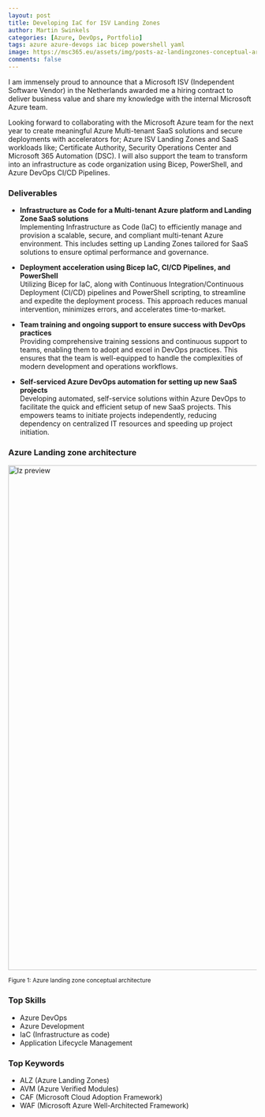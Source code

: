 ```yaml
---
layout: post
title: Developing IaC for ISV Landing Zones
author: Martin Swinkels
categories: [Azure, DevOps, Portfolio]
tags: azure azure-devops iac bicep powershell yaml
image: https://msc365.eu/assets/img/posts-az-landingzones-conceptual-architecture.png
comments: false
---
```


I am immensely proud to announce that a Microsoft ISV (Independent Software Vendor) in the Netherlands awarded me a hiring contract to deliver business value and share my knowledge with the internal Microsoft Azure team.

Looking forward to collaborating with the Microsoft Azure team for the next year to create meaningful Azure Multi-tenant SaaS solutions and secure deployments with accelerators for; Azure ISV Landing Zones and SaaS workloads like; Certificate Authority, Security Operations Center and Microsoft 365 Automation (DSC). I will also support the team to transform into an infrastructure as code organization using Bicep, PowerShell, and Azure DevOps CI/CD Pipelines.

### Deliverables

- **Infrastructure as Code for a Multi-tenant Azure platform and Landing Zone SaaS solutions**  
  Implementing Infrastructure as Code (IaC) to efficiently manage and provision a scalable, secure, and compliant multi-tenant Azure environment. This includes setting up Landing Zones tailored for SaaS solutions to ensure optimal performance and governance.

- **Deployment acceleration using Bicep IaC, CI/CD Pipelines, and PowerShell**  
  Utilizing Bicep for IaC, along with Continuous Integration/Continuous Deployment (CI/CD) pipelines and PowerShell scripting, to streamline and expedite the deployment process. This approach reduces manual intervention, minimizes errors, and accelerates time-to-market.

- **Team training and ongoing support to ensure success with DevOps practices**  
  Providing comprehensive training sessions and continuous support to teams, enabling them to adopt and excel in DevOps practices. This ensures that the team is well-equipped to handle the complexities of modern development and operations workflows.

- **Self-serviced Azure DevOps automation for setting up new SaaS projects**  
  Developing automated, self-service solutions within Azure DevOps to facilitate the quick and efficient setup of new SaaS projects. This empowers teams to initiate projects independently, reducing dependency on centralized IT resources and speeding up project initiation.

### Azure Landing zone architecture

<a href="https://learn.microsoft.com/en-us/azure/cloud-adoption-framework/ready/landing-zone/" target="_blank"><img alt="lz preview" src="https://msc365.eu/assets/img/posts-az-landingzones-conceptual-architecture.png" width="1024"/></a>

<small>Figure 1: Azure landing zone conceptual architecture</small>

### Top Skills

- Azure DevOps
- Azure Development
- IaC (Infrastructure as code)
- Application Lifecycle Management

### Top Keywords

- ALZ (Azure Landing Zones)
- AVM (Azure Verified Modules)
- CAF (Microsoft Cloud Adoption Framework)
- WAF (Microsoft Azure Well-Architected Framework)

